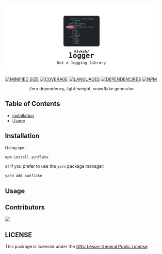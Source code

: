 ![lvksh sunflake](./assets/banner.png)

[![MINIFIED SIZE](https://img.shields.io/bundlephobia/min/sunflake.svg)]()
[![COVERAGE](https://img.shields.io/badge/coverage-100%25-brightgreen.svg)]()
[![LANGUAGES](https://img.shields.io/github/languages/top/sunflake)]()
[![DEPENDENCIRES](https://img.shields.io/badge/dependencies-0-brightgreen.svg)]()
[![NPM](https://img.shields.io/npm/dt/@lvksh/sunflake)]()

<center>
    Zero dependency, light-weight, snowflake generator
</center>

## Table of Contents

-   [Installation](#installation)
-   [Usage](#usage)

## Installation

Using `npm`:

```sh
npm install sunflake
```

or if you prefer to use the `yarn` package manager:

```sh
yarn add sunflake
```

## Usage



## Contributors

[![](https://contrib.rocks/image?repo=lvkdotsh/sunflake)](https://github.com/lvkdotsh/sunflake/graphs/contributors)

## LICENSE

This package is licensed under the [GNU Lesser General Public License](https://www.gnu.org/licenses/lgpl-3.0).
